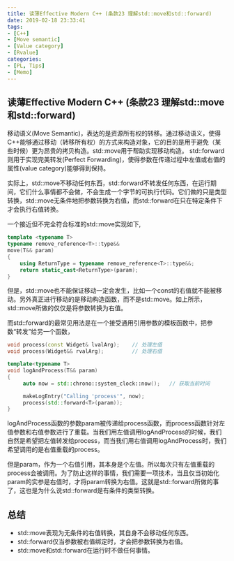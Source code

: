 ```yaml
---
title: 读薄Effective Modern C++ (条款23 理解std::move和std::forward)
date: 2019-02-18 23:33:41
tags:
- [C++]
- [Move semantic]
- [Value category]
- [Rvalue]
categories:
- [PL, Tips]
- [Memo]
---
```


## 读薄Effective Modern C++ (条款23 理解std::move和std::forward) 

移动语义(Move Semantic)，表达的是资源所有权的转移。通过移动语义，使得C++能够通过移动（转移所有权）的方式来构造对象，它的目的是用于避免（某些时候）更为昂贵的拷贝构造。std::move用于帮助实现移动构造。
std::forward则用于实现完美转发(Perfect Forwarding)，使得参数在传递过程中左值或右值的属性(value category)能够得到保持。

实际上，std::move不移动任何东西，std::forward不转发任何东西，在运行期间，它们什么事情都不会做，不会生成一个字节的可执行代码。它们做的只是类型转换，std::move无条件地把参数转换为右值，而std::forward在只在特定条件下才会执行右值转换。
<!-- more -->
一个接近但不完全符合标准的std::move实现如下,
```cpp
template <typename T>
typename remove_reference<T>::type&&
move(T&& param)
{
    using ReturnType = typename remove_reference<T>::type&&;
    return static_cast<ReturnType>(param);
}
```
但是，std::move也不能保证移动一定会发生，比如一个const的右值就不能被移动。另外真正进行移动的是移动构造函数，而不是std::move。如上所示，std::move所做的仅仅是将参数转换为右值。

而std::forward的最常见用法是在一个接受通用引用参数的模板函数中，把参数“转发”给另一个函数，

```cpp
void process(const Widget& lvalArg);    // 处理左值
void process(Widget&& rvalArg);         // 处理右值

template<typename T>
void logAndProcess(T&& param)
{
     auto now = std::chrono::system_clock::now();   // 获取当前时间

     makeLogEntry("Calling 'process'", now);
     process(std::forward<T>(param));
}
```

logAndProcess函数的参数param被传递给process函数，而process函数针对左值参数和右值参数进行了重载。当我们用左值调用logAndProcess的时候，我们自然是希望把左值转发给process，而当我们用右值调用logAndProcess时，我们希望调用的是右值重载的process。

但是param，作为一个右值引用，其本身是个左值。所以每次只有左值重载的process会被调用。为了防止这样的事情，我们需要一项技术，当且仅当初始化param的实参是右值时，才将param转换为右值。这就是std::forward所做的事了，这也是为什么说std::forward是有条件的类型转换。

## 总结
- std::move表现为无条件的右值转换，其自身不会移动任何东西。
- std::forward仅当参数被右值绑定时，才会把参数转换为右值。
- std::move和std::forward在运行时不做任何事情。

